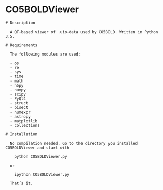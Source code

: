 # CO5BOLDViewer

    # Description

      A QT-based viewer of .uio-data used by CO5BOLD. Written in Python 3.5.

    # Requirements
    
      The following modules are used:
      
      - os
      - re
      - sys
      - time
      - math
      - h5py
      - numpy
      - scipy
      - PyQt4
      - struct
      - bisect
      - numexpr
      - astropy
      - matplotlib
      - collections

    # Installation
    
      No compilation needed. Go to the directory you installed CO5BOLDViewer and start with
      
        python CO5BOLDViewer.py
      
      or
      
        ipython CO5BOLDViewer.py

      That´s it.
    
